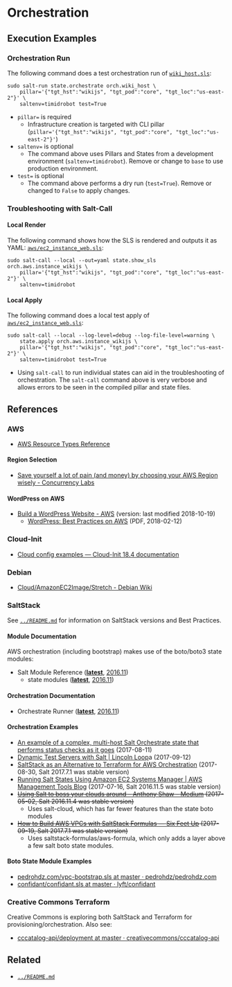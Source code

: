 # Orchestration


## Execution Examples


### Orchestration Run

The following command does a test orchestration run of
[`wiki_host.sls`](wiki_host.sls):
```shell
sudo salt-run state.orchestrate orch.wiki_host \
    pillar='{"tgt_hst":"wikijs", "tgt_pod":"core", "tgt_loc":"us-east-2"}' \
    saltenv=timidrobot test=True
```
- `pillar=` is required
  - Infrastructure creation is targeted with CLI pillar
    (`pillar='{"tgt_hst":"wikijs", "tgt_pod":"core", "tgt_loc":"us-east-2"}'`)
- `saltenv=` is optional
  - The command above uses Pillars and States from a development environment
    (`saltenv=timidrobot`). Remove or change to `base` to use production
    environment.
- `test=` is optional
  - The command above performs a dry run (`test=True`). Remove or changed to
    `False` to apply changes.


### Troubleshooting with Salt-Call


#### Local Render

The following command shows how the SLS is rendered and outputs it as YAML:
[`aws/ec2_instance_web.sls`](aws/ec2_instance_web.sls):
```shell
sudo salt-call --local --out=yaml state.show_sls orch.aws.instance_wikijs \
    pillar='{"tgt_hst":"wikijs", "tgt_pod":"core", "tgt_loc":"us-east-2"}' \
    saltenv=timidrobot
```


#### Local Apply

The following command does a local test apply of
[`aws/ec2_instance_web.sls`](aws/ec2_instance_web.sls):
```shell
sudo salt-call --local --log-level=debug --log-file-level=warning \
    state.apply orch.aws.instance_wikijs \
    pillar='{"tgt_hst":"wikijs", "tgt_pod":"core", "tgt_loc":"us-east-2"}' \
    saltenv=timidrobot test=True
```
- Using `salt-call` to run individual states can aid in the troubleshooting of
  orchestration. The `salt-call` command above is very verbose and allows
  errors to be seen in the compiled pillar and state files.


## References


### AWS

- [AWS Resource Types Reference](http://docs.aws.amazon.com/AWSCloudFormation/latest/UserGuide/aws-template-resource-type-ref.html)


#### Region Selection

- [Save yourself a lot of pain (and money) by choosing your AWS Region wisely - Concurrency Labs](https://www.concurrencylabs.com/blog/choose-your-aws-region-wisely/)


#### WordPress on AWS

- [Build a WordPress Website - AWS](https://aws.amazon.com/getting-started/projects/build-wordpress-website/) (version: last modified 2018-10-19)
  - [WordPress: Best Practices on AWS](https://d0.awsstatic.com/whitepapers/wordpress-best-practices-on-aws.pdf) (PDF, 2018-02-12)


### Cloud-Init

- [Cloud config examples — Cloud-Init 18.4 documentation](https://cloudinit.readthedocs.io/en/latest/topics/examples.html)


### Debian

- [Cloud/AmazonEC2Image/Stretch - Debian Wiki](https://wiki.debian.org/Cloud/AmazonEC2Image/Stretch)


### SaltStack

See [`../README.md`](../README.md) for information on SaltStack versions and
Best Practices.


#### Module Documentation

AWS orchestration (including bootstrap) makes use of the boto/boto3 state
modules:
- Salt Module Reference (**[latest][modulelatest]**, [2016.11][module2016])
  - state modules (**[latest][statelatest]**, [2016.11][state2016])


[modulelatest]: https://docs.saltstack.com/en/latest/ref/index.html
[module2016]: https://docs.saltstack.com/en/2016.11/ref/index.html
[statelatest]: https://docs.saltstack.com/en/latest/ref/states/all/index.html
[state2016]: https://docs.saltstack.com/en/2016.11/ref/states/all/index.html


#### Orchestration Documentation

- Orchestrate Runner (**[latest][orchlatest]**, [2016.11][orch2016])


[orchlatest]: https://docs.saltstack.com/en/latest/topics/orchestrate/orchestrate_runner.html
[orch2016]: https://docs.saltstack.com/en/2016.11/topics/orchestrate/orchestrate_runner.html


#### Orchestration Examples

- [An example of a complex, multi-host Salt Orchestrate state that performs status checks as it goes][statechecks] (2017-08-11)
- [Dynamic Test Servers with Salt | Lincoln Loop][lincoln]a (2017-09-12)
- [SaltStack as an Alternative to Terraform for AWS Orchestration][terraform]
  (2017-08-30, Salt 2017.7.1 was stable version)
- [Running Salt States Using Amazon EC2 Systems Manager | AWS Management Tools Blog][sysmgr] (2017-07-16, Salt 2016.11.5 was stable version)
- ~~[Using Salt to boss your clouds around – Anthony Shaw – Medium][boss]
  (2017-05-02, Salt 2016.11.4 was stable version)~~
  - Uses salt-cloud, which has far fewer features than the state boto modules
- ~~[How to Build AWS VPCs with SaltStack Formulas — Six Feet Up][sixfeet]
  (2017-09-19, Salt 2017.7.1 was stable version)~~
  - Uses saltstack-formulas/aws-formula, which only adds a layer above a few
    salt boto state modules.


[lincoln]:https://lincolnloop.com/blog/dynamic-test-servers-salt/
[statechecks]:https://gist.github.com/whiteinge/1bf3b1fa525c2e883b805f271ec6f7d7
[terraform]:https://eng.lyft.com/saltstack-as-an-alternative-to-terraform-for-aws-orchestration-cd2ceb06bf8c
[sysmgr]:https://aws.amazon.com/blogs/mt/running-salt-states-using-amazon-ec2-systems-manager/
[boss]:https://medium.com/@anthonypjshaw/using-salt-to-boss-your-clouds-around-de2edb2f793d
[sixfeet]:https://sixfeetup.com/blog/build-aws-vpc-with-saltstack


#### Boto State Module Examples

- [pedrohdz.com/vpc-bootstrap.sls at master · pedrohdz/pedrohdz.com][pedrohdz]
- [confidant/confidant.sls at master · lyft/confidant][confidant]


[pedrohdz]:https://github.com/pedrohdz/pedrohdz.com/blob/master/content/posts/DevOps/2016-10-14_managing-aws-vpc-saltstack/vpc-bootstrap.sls
[confidant]:https://github.com/lyft/confidant/blob/master/salt/orchestration/confidant.sls


### Creative Commons Terraform

Creative Commons is exploring both SaltStack and Terraform for
provisioning/orchestration. Also see:
- [cccatalog-api/deployment at master · creativecommons/cccatalog-api](https://github.com/creativecommons/cccatalog-api/tree/master/deployment)


## Related

- [`../README.md`](../README.md)
